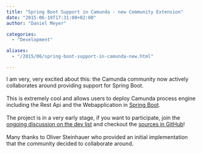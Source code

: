 ```yaml
---
title: "Spring Boot Support in Camunda - new Community Extension"
date: "2015-06-19T17:31:00+02:00"
author: "Daniel Meyer"

categories:
  - "Development"

aliases:
  - "/2015/06/spring-boot-support-in-camunda-new.html"

---
```


I am very, very excited about this: the Camunda community now actively collaborates around providing support for Spring Boot.<br />
<br />
This is extremely cool and allows users to deploy Camunda process engine including the Rest Api and the Webapplication in <a href="http://projects.spring.io/spring-boot/">Spring Boot</a>.<br />
<br />
The project is in a very early stage, if you want to participate, join the <a href="https://groups.google.com/forum/?fromgroups=&hl=en#!topic/camunda-bpm-dev/sV0sg7-4Hyo">ongoing discussion on the dev list</a> and checkout the <a href="https://github.com/camunda/camunda-spring-boot-starter">sources in GitHub</a>!<br />
<br />
Many thanks to Oliver Steinhauer who provided an initial implementation that the community decided to collaborate around.
